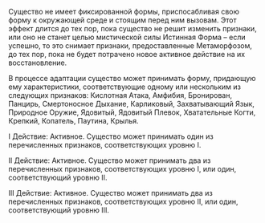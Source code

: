 Существо не имеет фиксированной формы, приспосабливая свою форму к окружающей среде и стоящим перед ним вызовам. Этот эффект длится до тех пор, пока существо не решит изменить признаки, или оно не станет целью мистической силы Истинная Форма – если успешно, то это снимает признаки, предоставленные Метаморфозом, до тех пор, пока не будет потрачено новое активное действие на их восстановление.

В процессе адаптации существо может принимать форму, придающую ему характеристики, соответствующие одному или нескольким из следующих признаков: Кислотная Атака, Амфибия, Бронирован, Панцирь, Смертоносное Дыхание, Карликовый, Захватывающий Язык, Природное Оружие, Ядовитый, Ядовитый Плевок, Хватательные Когти, Крепкий, Копатель, Паутина, Крылья.

I Действие: Активное. Существо может принимать один из перечисленных признаков, соответствующих уровню I.

II Действие: Активное. Существо может принимать два из перечисленных признаков, соответствующих уровню I, или один, соответствующий уровню II.

III Действие: Активное. Существо может принимать два из перечисленных признаков, соответствующих уровню II, или один, соответствующий уровню III.